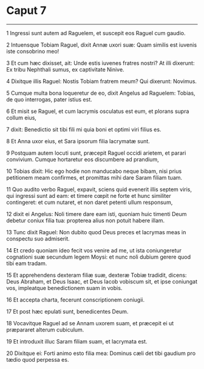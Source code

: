 # Caput 7

***

1 Ingressi sunt autem ad Raguelem, et suscepit eos Raguel cum gaudio.

2 Intuensque Tobiam Raguel, dixit Annæ uxori suæ: Quam similis est iuvenis iste consobrino meo!

3 Et cum hæc dixisset, ait: Unde estis iuvenes fratres nostri? At illi dixerunt: Ex tribu Nephthali sumus, ex captivitate Ninive.

4 Dixitque illis Raguel: Nostis Tobiam fratrem meum? Qui dixerunt: Novimus.

5 Cumque multa bona loqueretur de eo, dixit Angelus ad Raguelem: Tobias, de quo interrogas, pater istius est.

6 Et misit se Raguel, et cum lacrymis osculatus est eum, et plorans supra collum eius,

7 dixit: Benedictio sit tibi fili mi quia boni et optimi viri filius es.

8 Et Anna uxor eius, et Sara ipsorum filia lacrymatæ sunt.

9 Postquam autem locuti sunt, præcepit Raguel occidi arietem, et parari convivium. Cumque hortaretur eos discumbere ad prandium,

10 Tobias dixit: Hic ego hodie non manducabo neque bibam, nisi prius petitionem meam confirmes, et promittas mihi dare Saram filiam tuam.

11 Quo audito verbo Raguel, expavit, sciens quid evenerit illis septem viris, qui ingressi sunt ad eam: et timere cœpit ne forte et hunc similiter contingeret: et cum nutaret, et non daret petenti ullum responsum,

12 dixit ei Angelus: Noli timere dare eam isti, quoniam huic timenti Deum debetur coniux filia tua: propterea alius non potuit habere illam.

13 Tunc dixit Raguel: Non dubito quod Deus preces et lacrymas meas in conspectu suo admiserit.

14 Et credo quoniam ideo fecit vos venire ad me, ut ista coniungeretur cognationi suæ secundum legem Moysi: et nunc noli dubium gerere quod tibi eam tradam.

15 Et apprehendens dexteram filiæ suæ, dexteræ Tobiæ tradidit, dicens: Deus Abraham, et Deus Isaac, et Deus Iacob vobiscum sit, et ipse coniungat vos, impleatque benedictionem suam in vobis.

16 Et accepta charta, fecerunt conscriptionem coniugii.

17 Et post hæc epulati sunt, benedicentes Deum.

18 Vocavitque Raguel ad se Annam uxorem suam, et præcepit ei ut præpararet alterum cubiculum.

19 Et introduxit illuc Saram filiam suam, et lacrymata est.

20 Dixitque ei: Forti animo esto filia mea: Dominus cæli det tibi gaudium pro tædio quod perpessa es.


